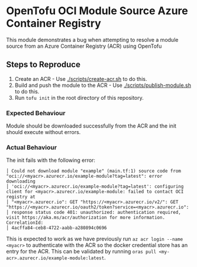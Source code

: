 # OpenTofu OCI Module Source Azure Container Registry

This module demonstrates a bug when attempting to resolve a module source from an Azure Container Registry (ACR) using OpenTofu

## Steps to Reproduce

1. Create an ACR - Use [./scripts/create-acr.sh](./scripts/create-acr.sh) to do this.
2. Build and push the module to the ACR - Use [./scripts/publish-module.sh](./scripts/publish-module.sh) to do this.
3. Run `tofu init` in the root directory of this repository.

### Expected Behaviour
Module should be downloaded successfully from the ACR and the init should execute without errors.

### Actual Behaviour

The init fails with the following error:

```
│ Could not download module "example" (main.tf:1) source code from "oci://<myacr>.azurecr.io/example-module?tag=latest": error downloading
│ 'oci://<myacr>.azurecr.io/example-module?tag=latest': configuring client for <myacr>.azurecr.io/example-module: failed to contact OCI registry at  
│ "<myacr>.azurecr.io": GET "https://<myacr>.azurecr.io/v2/": GET "https://<myacr>.azurecr.io/oauth2/token?service=<myacr>.azurecr.io":      
│ response status code 401: unauthorized: authentication required, visit https://aka.ms/acr/authorization for more information. CorrelationId:
│ 4acffa84-ceb8-4722-aabb-a280894c0696
```

This is expected to work as we have previously run `az acr login --name <myacr>` to authenticate with the ACR so the docker credential store has an entry for the ACR. This can be validated by running `oras pull <my-acr>.azurecr.io/example-module:latest`.